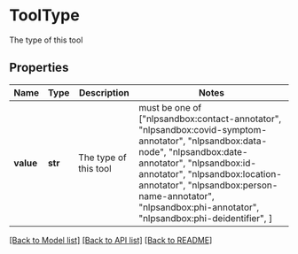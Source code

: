 # ToolType

The type of this tool

## Properties
Name | Type | Description | Notes
------------ | ------------- | ------------- | -------------
**value** | **str** | The type of this tool |  must be one of ["nlpsandbox:contact-annotator", "nlpsandbox:covid-symptom-annotator", "nlpsandbox:data-node", "nlpsandbox:date-annotator", "nlpsandbox:id-annotator", "nlpsandbox:location-annotator", "nlpsandbox:person-name-annotator", "nlpsandbox:phi-annotator", "nlpsandbox:phi-deidentifier", ]

[[Back to Model list]](../README.md#documentation-for-models) [[Back to API list]](../README.md#documentation-for-api-endpoints) [[Back to README]](../README.md)


